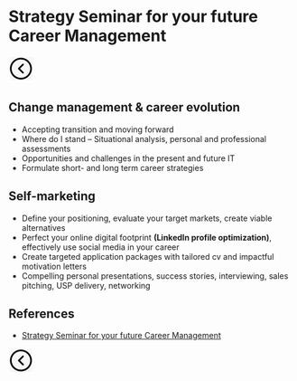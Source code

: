 # Strategy Seminar for your future Career Management
[<img src="../images/back.png">](../README.md)

## Change management & career evolution
- Accepting transition and moving forward
- Where do I stand – Situational analysis, personal and professional assessments
- Opportunities and challenges in the present and future IT
- Formulate short- and long term career strategies

## Self-marketing
- Define your positioning, evaluate your target markets, create viable alternatives
- Perfect your online digital footprint **(LinkedIn profile optimization)**, effectively use social media in your career
- Create targeted application packages with tailored cv and impactful motivation letters
- Compelling personal presentations, success stories, interviewing, sales pitching, USP delivery, networking

## References
- [Strategy Seminar for
  your future Career Management](https://www.sundp.ch/index.php/kurse-seminare/seminare-kurse.html)

[<img src="../images/back.png">](../README.md)

